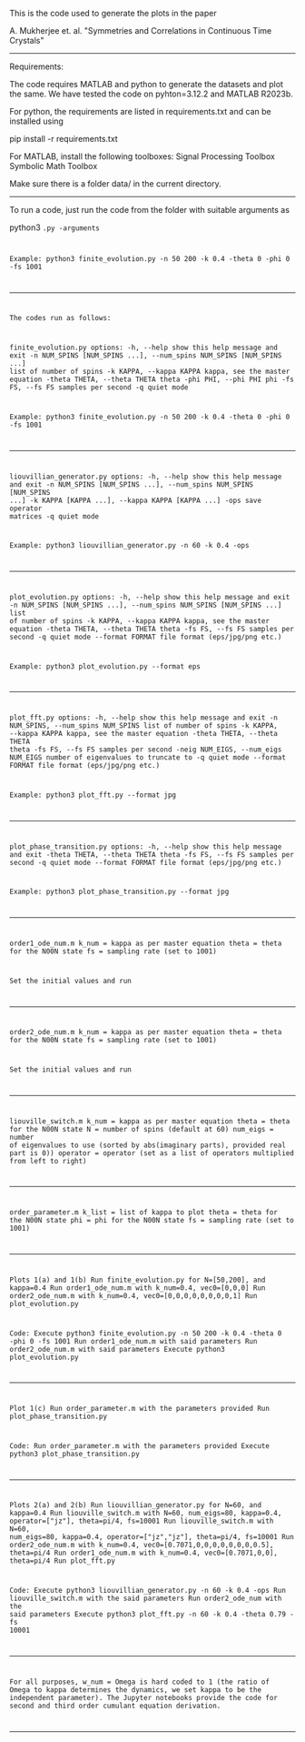 This is the code used to generate the plots in the paper

A. Mukherjee et. al. "Symmetries and Correlations in Continuous Time Crystals"

*************************************************************************************************************

Requirements:

The code requires MATLAB and python to generate the datasets and plot the same. We have tested the code on pyhton=3.12.2 and MATLAB R2023b.

For python, the requirements are listed in requirements.txt and can be installed using

pip install -r requirements.txt

For MATLAB, install the following toolboxes:
Signal Processing Toolbox
Symbolic Math Toolbox

Make sure there is a folder data/ in the current directory.

*************************************************************************************************************

To run a code, just run the code from the folder with suitable arguments as

python3 <code name>.py -arguments

Example:
python3 finite_evolution.py -n 50 200 -k 0.4 -theta 0 -phi 0 -fs 1001

*************************************************************************************************************

The codes run as follows:

finite_evolution.py
options:
  -h, --help            show this help message and exit
  -n NUM_SPINS [NUM_SPINS ...], --num_spins NUM_SPINS [NUM_SPINS ...]
                        list of number of spins
  -k KAPPA, --kappa KAPPA
                        kappa, see the master equation
  -theta THETA, --theta THETA
                        theta
  -phi PHI, --phi PHI   phi
  -fs FS, --fs FS       samples per second
  -q                    quiet mode

Example:
python3 finite_evolution.py -n 50 200 -k 0.4 -theta 0 -phi 0 -fs 1001 

*********************

liouvillian_generator.py
options:
  -h, --help            show this help message and exit
  -n NUM_SPINS [NUM_SPINS ...], --num_spins NUM_SPINS [NUM_SPINS ...]
  -k KAPPA [KAPPA ...], --kappa KAPPA [KAPPA ...]
  -ops                  save operator matrices
  -q                    quiet mode

Example:
python3 liouvillian_generator.py -n 60 -k 0.4 -ops


*********************

plot_evolution.py
options:
  -h, --help            show this help message and exit
  -n NUM_SPINS [NUM_SPINS ...], --num_spins NUM_SPINS [NUM_SPINS ...]
                        list of number of spins
  -k KAPPA, --kappa KAPPA
                        kappa, see the master equation
  -theta THETA, --theta THETA
                        theta
  -fs FS, --fs FS       samples per second
  -q                    quiet mode
  --format FORMAT       file format (eps/jpg/png etc.)

Example:
python3 plot_evolution.py --format eps


***********************

plot_fft.py
options:
  -h, --help            show this help message and exit
  -n NUM_SPINS, --num_spins NUM_SPINS
                        list of number of spins
  -k KAPPA, --kappa KAPPA
                        kappa, see the master equation
  -theta THETA, --theta THETA
                        theta
  -fs FS, --fs FS       samples per second
  -neig NUM_EIGS, --num_eigs NUM_EIGS
                        number of eigenvalues to truncate to
  -q                    quiet mode
  --format FORMAT       file format (eps/jpg/png etc.)

Example:
python3 plot_fft.py --format jpg

***********************

plot_phase_transition.py
options:
  -h, --help            show this help message and exit
  -theta THETA, --theta THETA
                        theta
  -fs FS, --fs FS       samples per second
  -q                    quiet mode
  --format FORMAT       file format (eps/jpg/png etc.)

Example:
python3 plot_phase_transition.py --format jpg

************************

order1_ode_num.m
k_num = kappa as per master equation
theta = theta for the N00N state
fs = sampling rate (set to 1001)

Set the initial values and run

************************

order2_ode_num.m
k_num = kappa as per master equation
theta = theta for the N00N state
fs = sampling rate (set to 1001)

Set the initial values and run

************************

liouville_switch.m
k_num = kappa as per master equation
theta = theta for the N00N state
N = number of spins (default at 60)
num_eigs = number of eigenvalues to use (sorted by abs(imaginary parts), provided real part is 0))
operator = operator (set as a list of operators multiplied from left to right)

************************

order_parameter.m
k_list = list of kappa to plot
theta = theta for the N00N state
phi = phi for the N00N state
fs = sampling rate (set to 1001)

*************************************************************************************************************

Plots 1(a) and 1(b)
Run finite_evolution.py for N=[50,200], and kappa=0.4
Run order1_ode_num.m with k_num=0.4, vec0=[0,0,0]
Run order2_ode_num.m with k_num=0.4, vec0=[0,0,0,0,0,0,0,0,1]
Run plot_evolution.py

Code:
Execute python3 finite_evolution.py -n 50 200 -k 0.4 -theta 0 -phi 0 -fs 1001
Run order1_ode_num.m with said parameters
Run order2_ode_num.m with said parameters
Execute python3 plot_evolution.py

*******************************************************

Plot 1(c)
Run order_parameter.m with the parameters provided
Run plot_phase_transition.py
 
Code:
Run order_parameter.m with the parameters provided
Execute python3 plot_phase_transition.py 

*******************************************************

Plots 2(a) and 2(b)
Run liouvillian_generator.py for N=60, and kappa=0.4
Run liouville_switch.m with N=60, num_eigs=80, kappa=0.4, operator=["jz"], theta=pi/4, fs=10001
Run liouville_switch.m with N=60, num_eigs=80, kappa=0.4, operator=["jz","jz"], theta=pi/4, fs=10001
Run order2_ode_num.m with k_num=0.4, vec0=[0.7071,0,0,0,0,0,0,0,0.5], theta=pi/4
Run order1_ode_num.m with k_num=0.4, vec0=[0.7071,0,0], theta=pi/4
Run plot_fft.py

Code:
Execute python3 liouvillian_generator.py -n 60 -k 0.4 -ops 
Run liouville_switch.m with the said parameters
Run order2_ode_num with the said parameters
Execute python3 plot_fft.py -n 60 -k 0.4 -theta 0.79 -fs 10001

*************************************************************************************************************

For all purposes, w_num = Omega is hard coded to 1 (the ratio of Omega to kappa determines the dynamics, we set kappa to be the independent parameter).
The Jupyter notebooks provide the code for second and third order cumulant equation derivation.

*************************************************************************************************************